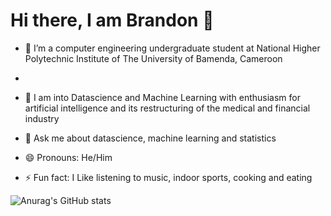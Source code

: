 

# Hi there, I am Brandon 👋


- 🔭 I’m a computer engineering undergraduate student at National Higher Polytechnic Institute of The University of Bamenda, Cameroon
- 
- 🌱 I am into Datascience and Machine Learning with enthusiasm for artificial intelligence and its restructuring of the medical and financial industry 

- 💬 Ask me about datascience, machine learning and statistics

- 😄 Pronouns: He/Him

- ⚡ Fun fact: I Like listening to music, indoor sports, cooking and eating

![Anurag's GitHub stats](https://github-readme-stats.vercel.app/api?username=brandontanyu&show_icons=true&theme=radical)
